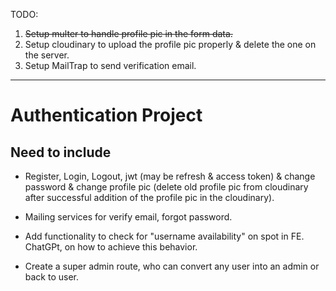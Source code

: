 TODO:

1. ~~Setup multer to handle profile pic in the form data.~~
2. Setup cloudinary to upload the profile pic properly & delete the one on the server.
3. Setup MailTrap to send verification email.

---

# Authentication Project

## Need to include

- Register, Login, Logout, jwt (may be refresh & access token) & change password & change profile pic (delete old profile pic from cloudinary after successful addition of the profile pic in the cloudinary).

- Mailing services for verify email, forgot password.

- Add functionality to check for "username availability" on spot in FE. ChatGPt, on how to achieve this behavior.

- Create a super admin route, who can convert any user into an admin or back to user.
